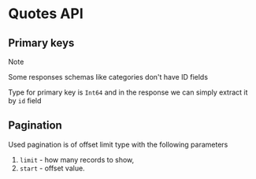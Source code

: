 # Quotes API

## Primary keys

>[!NOTE]
> Some responses schemas like categories don't have ID fields

Type for primary key is `Int64` and in the response we can simply extract it by `id` field

## Pagination

Used pagination is of offset limit type with the following parameters

1. `limit` - how many records to show,
2. `start` - offset value.
